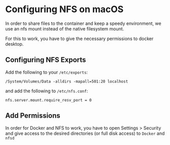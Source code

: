 # Configuring NFS on macOS

In order to share files to the container and keep a speedy environment,
we use an nfs mount instead of the native filesystem mount.

For this to work, you have to give the necessary permissions to docker desktop.

## Configuring NFS Exports

Add the following to your `/etc/exports`:

```
/System/Volumes/Data -alldirs -mapall=501:20 localhost
```

and add the following to `/etc/nfs.conf`:

```
nfs.server.mount.require_resv_port = 0
```

## Add Permissions

In order for Docker and NFS to work, you have to open Settings > Security
and give access to the desired directories (or full disk access) to `Docker`
and `nfsd`
